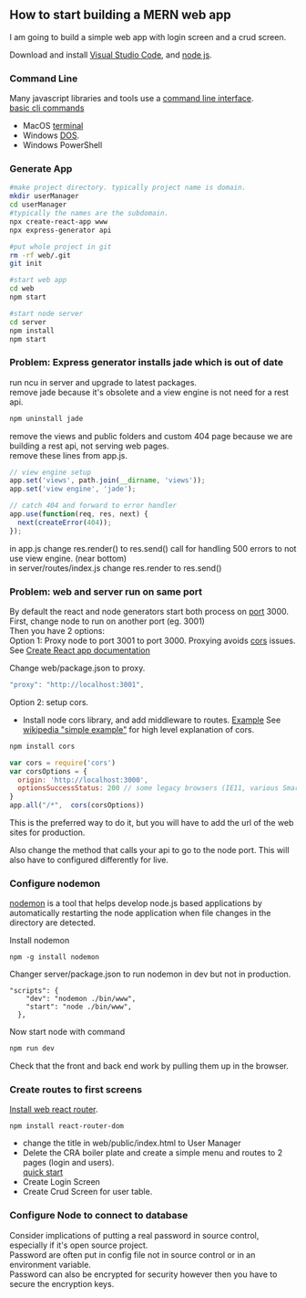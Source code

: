 ## How to start building a MERN web app
I am going to build a simple web app with login screen and a crud screen.  


Download and install [Visual Studio Code](https://code.visualstudio.com/download), and [node js](https://nodejs.org/en/download/).  

### Command Line
Many javascript libraries and tools use a [command line interface](https://en.wikipedia.org/wiki/Command-line_interface).  
[basic cli commands](cli.md)    
- MacOS [terminal](https://en.wikipedia.org/wiki/Terminal_(macOS)) 
- Windows [DOS](https://en.wikipedia.org/wiki/MS-DOS).  
- Windows PowerShell

### Generate App
``` zsh
#make project directory. typically project name is domain.
mkdir userManager
cd userManager
#typically the names are the subdomain.
npx create-react-app www
npx express-generator api 

#put whole project in git
rm -rf web/.git
git init

#start web app
cd web
npm start

#start node server
cd server
npm install
npm start

```

### Problem: Express generator installs jade which is out of date
run ncu in server and upgrade to latest packages.  
remove jade because it's obsolete and a view engine is not need for a rest api.  
``` zsh
npm uninstall jade
```
remove the views and public folders and custom 404 page because we are building a rest api, not serving web pages.  
remove these lines from app.js. 
```javascript
// view engine setup
app.set('views', path.join(__dirname, 'views'));
app.set('view engine', 'jade');

// catch 404 and forward to error handler
app.use(function(req, res, next) {
  next(createError(404));
});
```
in app.js change res.render() to res.send() call for handling 500 errors to not use view engine. (near bottom)  
in server/routes/index.js change res.render to res.send()  

### Problem: web and server run on same port
By default the react and node generators start both process on [port](https://en.wikipedia.org/wiki/Port_(computer_networking)) 3000.  
First, change node to run on another port (eg. 3001)  
Then you have 2 options:  
Option 1: Proxy node to port 3001 to port 3000. Proxying avoids [cors](https://developer.mozilla.org/en-US/docs/Web/HTTP/CORS)  issues. See [Create React app documentation](https://create-react-app.dev/docs/proxying-api-requests-in-development/)

Change web/package.json to proxy.  
```javascript
"proxy": "http://localhost:3001",
````
Option 2: setup cors. 
- Install node cors library, and add middleware to routes. [Example](https://expressjs.com/en/resources/middleware/cors.html) See [wikipedia "simple example"](https://en.wikipedia.org/wiki/Cross-origin_resource_sharing) for high level explanation of cors. 
``` zsh
npm install cors
```

``` javascript
var cors = require('cors')
var corsOptions = {
  origin: 'http://localhost:3000',
  optionsSuccessStatus: 200 // some legacy browsers (IE11, various SmartTVs) choke on 204
}
app.all("/*",  cors(corsOptions))
```

This is the preferred way to do it, but you will have to add the url of the web sites for production.  

Also change the method that calls your api to go to the node port. This will also have to configured differently for live.   

### Configure nodemon
[nodemon](https://nodemon.io/) is a tool that helps develop node.js based applications by automatically restarting the node application when file changes in the directory are detected.  

Install nodemon  
```
npm -g install nodemon
```

Changer server/package.json to run nodemon in dev but not in production.  
```
"scripts": {
    "dev": "nodemon ./bin/www",
    "start": "node ./bin/www",
  },
```

Now start node with command
``` zsh
npm run dev
```

Check that the front and back end work by pulling them up in the browser.  

### Create routes to first screens
[Install web react router](https://reacttraining.com/react-router/web/guides/quick-start).  
``` 
npm install react-router-dom
```
- change the title in web/public/index.html to User Manager
- Delete the CRA  boiler plate and create a simple menu and routes to 2 pages (login and users).   
[quick start](https://reacttraining.com/react-router/web/guides/quick-start)  
- Create Login Screen
- Create Crud Screen for user table.  

### Configure Node to connect to database
Consider implications of putting a real password in source control, especially if it's open source project.  
Password are often put in config file not in source control or in an environment variable.  
Password can also be encrypted for security however then you have to secure the encryption keys.  


